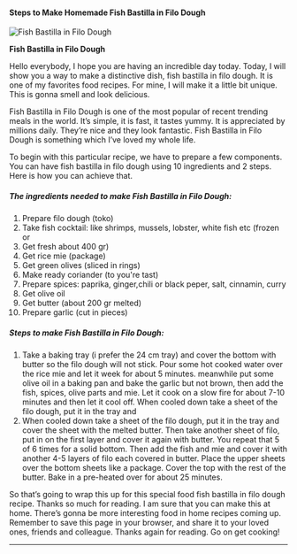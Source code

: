             

#### Steps to Make Homemade Fish Bastilla in Filo Dough

![Fish Bastilla in Filo Dough](https://img-global.cpcdn.com/recipes/8519820cc837c25d/751x532cq70/fish-bastilla-in-filo-dough-recipe-main-photo.jpg)

**Fish Bastilla in Filo Dough**

Hello everybody, I hope you are having an incredible day today. Today, I will show you a way to make a distinctive dish, fish bastilla in filo dough. It is one of my favorites food recipes. For mine, I will make it a little bit unique. This is gonna smell and look delicious.

Fish Bastilla in Filo Dough is one of the most popular of recent trending meals in the world. It’s simple, it is fast, it tastes yummy. It is appreciated by millions daily. They’re nice and they look fantastic. Fish Bastilla in Filo Dough is something which I’ve loved my whole life.

To begin with this particular recipe, we have to prepare a few components. You can have fish bastilla in filo dough using 10 ingredients and 2 steps. Here is how you can achieve that.

##### The ingredients needed to make Fish Bastilla in Filo Dough:

1.  Prepare filo dough (toko)
2.  Take fish cocktail: like shrimps, mussels, lobster, white fish etc (frozen or
3.  Get fresh about 400 gr)
4.  Get rice mie (package)
5.  Get green olives (sliced in rings)
6.  Make ready coriander (to you're tast)
7.  Prepare spices: paprika, ginger,chili or black peper, salt, cinnamin, curry
8.  Get olive oil
9.  Get butter (about 200 gr melted)
10.  Prepare garlic (cut in pieces)

##### Steps to make Fish Bastilla in Filo Dough:

1.  Take a baking tray (i prefer the 24 cm tray) and cover the bottom with butter so the filo dough will not stick. Pour some hot cooked water over the rice mie and let it week for about 5 minutes. meanwhile put some olive oil in a baking pan and bake the garlic but not brown, then add the fish, spices, olive parts and mie. Let it cook on a slow fire for about 7-10 minutes and then let it cool off. When cooled down take a sheet of the filo dough, put it in the tray and
2.  When cooled down take a sheet of the filo dough, put it in the tray and cover the sheet with the melted butter. Then take another sheet of filo, put in on the first layer and cover it again with butter. You repeat that 5 of 6 times for a solid bottom. Then add the fish and mie and cover it with another 4-5 layers of filo each covered in butter. Place the upper sheets over the bottom sheets like a package. Cover the top with the rest of the butter. Bake in a pre-heated over for about 25 minutes.

So that’s going to wrap this up for this special food fish bastilla in filo dough recipe. Thanks so much for reading. I am sure that you can make this at home. There’s gonna be more interesting food in home recipes coming up. Remember to save this page in your browser, and share it to your loved ones, friends and colleague. Thanks again for reading. Go on get cooking!

* * *